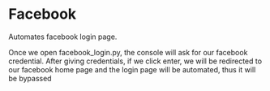 # Facebook
Automates facebook login page.

Once we open facebook_login.py, the console will ask for our facebook credential. 
After giving credentials, if we click enter, we will be redirected to our facebook home page and the login page will be automated, thus it will be bypassed
